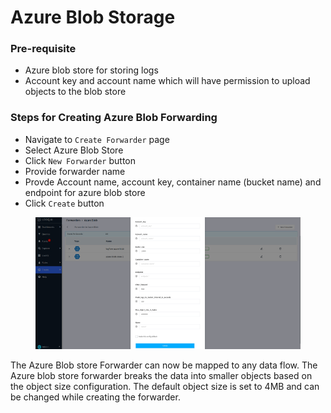 # Azure Blob Storage

### Pre-requisite <a href="#pre-requisite" id="pre-requisite"></a>

* Azure blob store for storing logs
* Account key and account name which will have permission to upload objects to the blob store

### Steps for Creating Azure Blob Forwarding <a href="#steps-for-creating-azure-blob-forwarding" id="steps-for-creating-azure-blob-forwarding"></a>

* Navigate to `Create Forwarder` page
* Select Azure Blob Store
* Click `New Forwarder` button
* Provide forwarder name
* Provde Account name, account key, container name (bucket name) and endpoint for azure blob store
* Click `Create` button

<figure><img src="../../.gitbook/assets/image (513).png" alt=""><figcaption></figcaption></figure>

The Azure Blob store Forwarder can now be mapped to any data flow. The Azure blob store forwarder breaks the data into smaller objects based on the object size configuration. The default object size is set to 4MB and can be changed while creating the forwarder.
